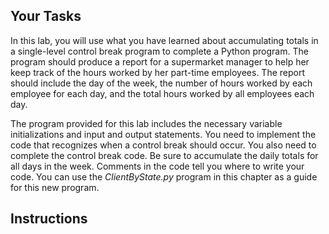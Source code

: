 ## Your Tasks

In this lab, you will use what you have learned about accumulating totals in a single-level control break program to complete a Python program. The program should produce a report for a supermarket manager to help her keep track of the hours worked by her part-time employees. The report should include the day of the week, the number of hours worked by each employee for each day, and the total hours worked by all employees each day.

The program provided for this lab includes the necessary variable initializations and input and output statements. You need to implement the code that recognizes when a control break should occur. You also need to complete the control break code. Be sure to accumulate the daily totals for all days in the week. Comments in the code tell you where to write your code. You can use the _ClientByState.py_ program in this chapter as a guide for this new program.

## Instructions
